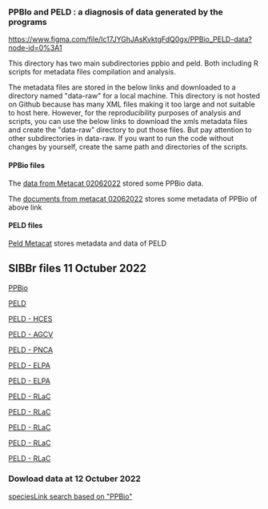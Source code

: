 ### PPBIo and PELD : a diagnosis of data generated by the programs 

https://www.figma.com/file/lc17JYGhJAsKvktgFdQ0gx/PPBio_PELD-data?node-id=0%3A1

This directory has two main subdirectories ppbio and peld. Both including R scripts for metadata files compilation and analysis. 

The metadata files are stored in the below links and downloaded to a directory named "data-raw" for a local machine. This directory is not hosted on Github because has many XML files making it too large and not suitable to host here. However, for the reproducibility purposes of analysis and scripts, you can use the below links to download the xmls metadata files and create the "data-raw" directory to put those files. But pay attention to other subdirectories in data-raw. If you want to run the code without changes by yourself, create the same path and directories of the scripts. 

#### PPBio files

The [data from Metacat 02062022](https://onedrive.live.com/?authkey=%21ALdWS8Bdj1fu3nc&id=C8DF5FA20BD04A99%2175350&cid=C8DF5FA20BD04A99) stored some PPBio data.

The [documents from metacat 02062022](https://onedrive.live.com/?authkey=%21ALdWS8Bdj1fu3nc&id=C8DF5FA20BD04A99%2173004&cid=C8DF5FA20BD04A99) stores some metadata of PPBio of above link

#### PELD files

[Peld Metacat](https://onedrive.live.com/?authkey=%21ALdWS8Bdj1fu3nc&id=C8DF5FA20BD04A99%2157919&cid=C8DF5FA20BD04A99) stores metadata and data of PELD 


## SIBBr files 11 Octuber 2022

[PPBio](https://collectory.sibbr.gov.br/collectory/public/show/dp32?lang=pt_BR)

[PELD](https://collectory.sibbr.gov.br/collectory/public/show/dp30?lang=pt_BR)

[PELD - HCES](https://collectory.sibbr.gov.br/collectory/public/show/dr487?lang=pt_BR)

[PELD - AGCV](https://collectory.sibbr.gov.br/collectory/public/show/dr504?lang=pt_BR)

[PELD - PNCA](https://collectory.sibbr.gov.br/collectory/public/show/dr479?lang=pt_BR)

[PELD - ELPA](https://collectory.sibbr.gov.br/collectory/public/show/dr505?lang=pt_BR)

[PELD - ELPA](https://collectory.sibbr.gov.br/collectory/public/show/dr506?lang=pt_BR)

[PELD - RLaC](https://collectory.sibbr.gov.br/collectory/public/show/dr611?lang=pt_BR)

[PELD - RLaC](https://collectory.sibbr.gov.br/collectory/public/show/dr609?lang=pt_BR)

[PELD - RLaC](https://collectory.sibbr.gov.br/collectory/public/show/dr610?lang=pt_BR)

[PELD - RLaC](https://collectory.sibbr.gov.br/collectory/public/show/dr607?lang=pt_BR)

[PELD - RLaC](https://collectory.sibbr.gov.br/collectory/public/show/dr608?lang=pt_BR)


### Dowload data at 12 Octuber 2022
[speciesLink search based on "PPBio"](https://specieslink.net/search/)






